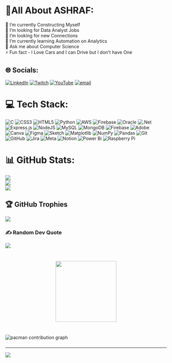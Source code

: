 # 💫All About ASHRAF:
🔭 I’m currently Constructing Myself<br>👯 I’m looking for Data Analyst Jobs<br>🤝 I’m looking for new Connections<br>🌱 I’m currently learning Automation on Analytics<br>💬 Ask me about Computer Science<br>⚡ Fun fact - I Love Cars and I can Drive but I don't have One


## 🌐 Socials:
[![LinkedIn](https://img.shields.io/badge/LinkedIn-%230077B5.svg?logo=linkedin&logoColor=white)](https://linkedin.com/in/www.linkedin.com/in/ashraf-sm/) [![Twitch](https://img.shields.io/badge/Twitch-%239146FF.svg?logo=Twitch&logoColor=white)](https://twitch.tv/smashraf10) [![YouTube](https://img.shields.io/badge/YouTube-%23FF0000.svg?logo=YouTube&logoColor=white)](https://youtube.com/@ShaikMohammadAshraf-qr5uv) [![email](https://img.shields.io/badge/Email-D14836?logo=gmail&logoColor=white)](mailto:ashraf151002@gmail.com) 

# 💻 Tech Stack:
![C](https://img.shields.io/badge/c-%2300599C.svg?style=for-the-badge&logo=c&logoColor=white) ![CSS3](https://img.shields.io/badge/css3-%231572B6.svg?style=for-the-badge&logo=css3&logoColor=white) ![HTML5](https://img.shields.io/badge/html5-%23E34F26.svg?style=for-the-badge&logo=html5&logoColor=white) ![Python](https://img.shields.io/badge/python-3670A0?style=for-the-badge&logo=python&logoColor=ffdd54) ![AWS](https://img.shields.io/badge/AWS-%23FF9900.svg?style=for-the-badge&logo=amazon-aws&logoColor=white) ![Firebase](https://img.shields.io/badge/firebase-%23039BE5.svg?style=for-the-badge&logo=firebase) ![Oracle](https://img.shields.io/badge/Oracle-F80000?style=for-the-badge&logo=oracle&logoColor=white) ![.Net](https://img.shields.io/badge/.NET-5C2D91?style=for-the-badge&logo=.net&logoColor=white) ![Express.js](https://img.shields.io/badge/express.js-%23404d59.svg?style=for-the-badge&logo=express&logoColor=%2361DAFB) ![NodeJS](https://img.shields.io/badge/node.js-6DA55F?style=for-the-badge&logo=node.js&logoColor=white) ![MySQL](https://img.shields.io/badge/mysql-4479A1.svg?style=for-the-badge&logo=mysql&logoColor=white) ![MongoDB](https://img.shields.io/badge/MongoDB-%234ea94b.svg?style=for-the-badge&logo=mongodb&logoColor=white) ![Firebase](https://img.shields.io/badge/firebase-a08021?style=for-the-badge&logo=firebase&logoColor=ffcd34) ![Adobe](https://img.shields.io/badge/adobe-%23FF0000.svg?style=for-the-badge&logo=adobe&logoColor=white) ![Canva](https://img.shields.io/badge/Canva-%2300C4CC.svg?style=for-the-badge&logo=Canva&logoColor=white) ![Figma](https://img.shields.io/badge/figma-%23F24E1E.svg?style=for-the-badge&logo=figma&logoColor=white) ![Sketch](https://img.shields.io/badge/Sketch-FFB387?style=for-the-badge&logo=sketch&logoColor=black) ![Matplotlib](https://img.shields.io/badge/Matplotlib-%23ffffff.svg?style=for-the-badge&logo=Matplotlib&logoColor=black) ![NumPy](https://img.shields.io/badge/numpy-%23013243.svg?style=for-the-badge&logo=numpy&logoColor=white) ![Pandas](https://img.shields.io/badge/pandas-%23150458.svg?style=for-the-badge&logo=pandas&logoColor=white) ![Git](https://img.shields.io/badge/git-%23F05033.svg?style=for-the-badge&logo=git&logoColor=white) ![GitHub](https://img.shields.io/badge/github-%23121011.svg?style=for-the-badge&logo=github&logoColor=white) ![Jira](https://img.shields.io/badge/jira-%230A0FFF.svg?style=for-the-badge&logo=jira&logoColor=white) ![Meta](https://img.shields.io/badge/Meta-%230467DF.svg?style=for-the-badge&logo=Meta&logoColor=white) ![Notion](https://img.shields.io/badge/Notion-%23000000.svg?style=for-the-badge&logo=notion&logoColor=white) ![Power Bi](https://img.shields.io/badge/power_bi-F2C811?style=for-the-badge&logo=powerbi&logoColor=black) ![Raspberry Pi](https://img.shields.io/badge/-Raspberry_Pi-C51A4A?style=for-the-badge&logo=Raspberry-Pi)
# 📊 GitHub Stats:
![](https://github-readme-stats.vercel.app/api?username=AshrafL7&theme=dark&hide_border=false&include_all_commits=false&count_private=false)<br/>
![](https://nirzak-streak-stats.vercel.app/?user=AshrafL7&theme=dark&hide_border=false)<br/>
![](https://github-readme-stats.vercel.app/api/top-langs/?username=AshrafL7&theme=dark&hide_border=false&include_all_commits=false&count_private=false&layout=compact)

## 🏆 GitHub Trophies
![](https://github-profile-trophy.vercel.app/?username=AshrafL7&theme=radical&no-frame=false&no-bg=true&margin-w=4)

### ✍️ Random Dev Quote
![](https://quotes-github-readme.vercel.app/api?type=horizontal&theme=radical)


###
<br clear="both">

<div align="center">
  <img height="190" src="https://media2.giphy.com/media/v1.Y2lkPTc5MGI3NjExeWR1NXlybXhuZjRnOGJtMGlkNGF5M3M5bjNnNmV3dXo1dDdjZzhqMyZlcD12MV9pbnRlcm5hbF9naWZfYnlfaWQmY3Q9Zw/VIQ2OBrGPCq0o6QQZY/giphy.gif"  />
</div>

###

<br clear="both">

<picture>
  <source media="(prefers-color-scheme: dark)" srcset="https://raw.githubusercontent.com/AshrafL7/AshrafL7/output/pacman-contribution-graph-dark.svg">
  <source media="(prefers-color-scheme: light)" srcset="https://raw.githubusercontent.com/AshrafL7/AshrafL7/output/pacman-contribution-graph.svg">
  <img alt="pacman contribution graph" src="https://raw.githubusercontent.com/AshrafL7/AshrafL7/output/pacman-contribution-graph.svg">
</picture>

###
---
[![](https://visitcount.itsvg.in/api?id=AshrafL7&icon=0&color=0)](https://visitcount.itsvg.in)

<!-- Proudly created with GPRM ( https://gprm.itsvg.in ) -->
